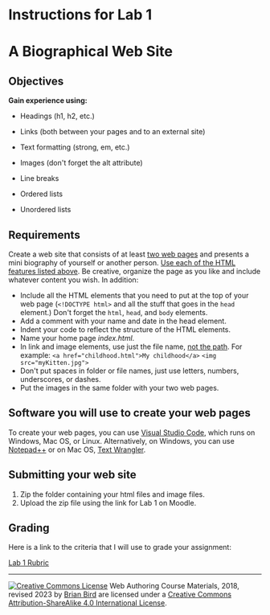 # Instructions for Lab 1

# A Biographical Web Site

## Objectives

**Gain experience using:**

- Headings (h1, h2, etc.)
- Links (both between your pages and to an external site)

- Text formatting (strong, em, etc.)

- Images (don't forget the alt attribute)

- Line breaks

- Ordered lists

- Unordered lists

## Requirements

Create a web site that consists of at least <u>two web pages</u> and presents a mini biography of yourself or another person. <u>Use each of the HTML features listed above</u>. Be creative, organize the page as you like and include whatever content you wish. In addition:

- Include all the HTML elements that you need to put at the top of your web page (`<!DOCTYPE html>` and all the stuff that goes in the `head` element.) Don't forget the `html`, `head`, and `body` elements.
- Add a comment with your name and date in the head element.
- Indent your code to reflect the structure of the HTML elements.
- Name your home page *index.html*.
- In link and image elements, use just the file name, <u>not the path</u>. For example:
  `<a href="childhood.html">My childhood</a>`
  `<img src="myKitten.jpg">`
- Don't put spaces in folder or file names, just use letters, numbers, underscores, or dashes.
- Put the images in the same folder with your two web pages.

 

## Software you will use to create your web pages

To create your web pages, you can use [Visual Studio Code](https://code.visualstudio.com ), which runs on Windows, Mac OS, or Linux. Alternatively, on Windows, you can use [Notepad++]( http://notepad-plus-plus.org ) or on Mac OS, [Text Wrangler]( http://www.barebones.com/products/textwrangler ).

 

## Submitting your web site

1. Zip the folder containing your html files and image files.
2. Upload the zip file using the link for Lab 1 on Moodle.



## Grading

Here is a link to the criteria that I will use to grade your assignment:

[Lab 1 Rubric](Lab01Rubric_CS195.htm)



------

[![Creative Commons License](https://i.creativecommons.org/l/by-sa/4.0/88x31.png)](http://creativecommons.org/licenses/by-sa/4.0/) Web Authoring Course Materials, 2018, revised 2023 by [Brian Bird](https://profbird.dev) are licensed under a [Creative Commons Attribution-ShareAlike 4.0 International License](http://creativecommons.org/licenses/by-sa/4.0/). 